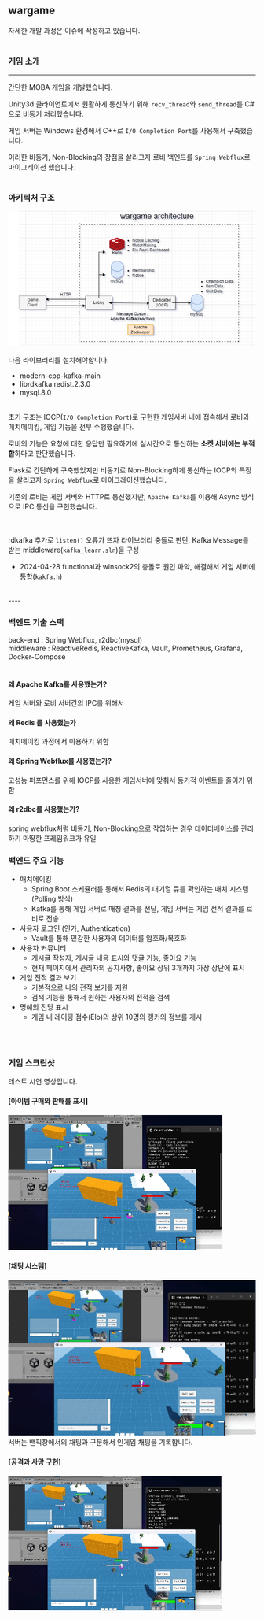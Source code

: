 ## wargame

자세한 개발 과정은 이슈에 작성하고 있습니다.  
</br>  

### 게임 소개

---

간단한 MOBA 게임을 개발했습니다.

Unity3d 클라이언트에서 원활하게 통신하기 위해 `recv_thread`와 `send_thread`를 C#으로 비동기 처리했습니다.

게임 서버는 Windows 환경에서 C++로 `I/O Completion Port`를 사용해서 구축했습니다.

이러한 비동기, Non-Blocking의 장점을 살리고자 로비 백엔드를 `Spring Webflux`로 마이그레이션 했습니다.
</br></br>

### 아키텍처 구조
![wargame_architecture.png](wargame_architecture.png)

다음 라이브러리를 설치해야합니다.
- modern-cpp-kafka-main
- librdkafka.redist.2.3.0
- mysql.8.0    
  </br>

초기 구조는 IOCP(`I/O Completion Port`)로 구현한 게임서버 내에 접속해서 로비와 매치메이킹, 게임 기능을 전부 수행했습니다.

로비의 기능은 요청에 대한 응답만 필요하기에 실시간으로 통신하는 **소켓 서버에는 부적합**하다고 판단했습니다.

Flask로 간단하게 구축했었지만 비동기로 Non-Blocking하게 통신하는 IOCP의 특징을 살리고자 `Spring Webflux`로 마이그레이션했습니다.

기존의 로비는 게임 서버와 HTTP로 통신했지만, `Apache Kafka`를 이용해 Async 방식으로 IPC 통신을 구현했습니다.
</br>  
</br>  

rdkafka 추가로 `listen()` 오류가 뜨자 라이브러리 충돌로 판단, Kafka Message를 받는 middleware(`kafka_learn.sln`)을 구성
  - 2024-04-28 functional과 winsock2의 충돌로 원인 파악, 해결해서 게임 서버에 통합(`kakfa.h`)

</br>
----
<br>  

### 백엔드 기술 스택

back-end : Spring Webflux, r2dbc(mysql)  
middleware : ReactiveRedis, ReactiveKafka, Vault, Prometheus, Grafana, Docker-Compose
</br></br>

#### 왜 Apache Kafka를 사용했는가?
게임 서버와 로비 서버간의 IPC를 위해서
#### 왜 Redis 를 사용했는가
매치메이킹 과정에서 이용하기 위함
#### 왜 Spring Webflux를 사용했는가?
고성능 퍼포먼스를 위해 IOCP를 사용한 게임서버에 맞춰서 동기적 이벤트를 줄이기 위함
#### 왜 r2dbc를 사용했는가?
spring webflux처럼 비동기, Non-Blocking으로 작업하는 경우 데이터베이스를 관리하기 마땅한 프레임워크가 유일



### 백엔드 주요 기능 

- 매치메이킹
  - Spring Boot 스케쥴러를 통해서 Redis의 대기열 큐를 확인하는 매치 시스템 (Polling 방식)
  - Kafka를 통해 게임 서버로 매칭 결과를 전달, 게임 서버는 게임 전적 결과를 로비로 전송
- 사용자 로그인 (인가, Authentication)
  - Vault를 통해 민감한 사용자의 데이터를 암호화/복호화
- 사용자 커뮤니티
  - 게시글 작성자, 게시글 내용 표시와 댓글 기능, 좋아요 기능
  - 현재 페이지에서 관리자의 공지사항, 좋아요 상위 3개까지 가장 상단에 표시
- 게임 전적 결과 보기
  - 기본적으로 나의 전적 보기를 지원
  - 검색 기능을 통해서 원하는 사용자의 전적을 검색
- 명예의 전당 표시
  - 게임 내 레이팅 점수(Elo)의 상위 10명의 랭커의 정보를 게시

</br></br>
  
### 게임 스크린샷
테스트 시연 영상입니다.  

#### [아이템 구매와 판매를 표시]
![attack.gif](attack.gif)
</br>  

#### [채팅 시스템]  
![chat.gif](chat.gif)  
서버는 밴픽창에서의 채팅과 구분해서 인게임 채팅을 기록합니다. 
</br>

#### [공격과 사망 구현]  
![die.gif](die.gif)

</br></br>